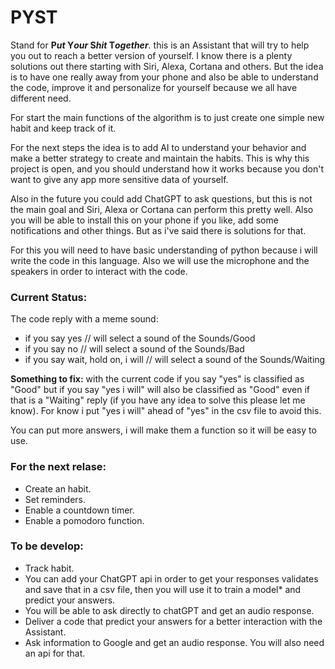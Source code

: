 # PYST
Stand for **P*ut* Y*our* S*hit* T*ogether***. this is an Assistant that will try to help you out to reach a better version of yourself. I know there is a plenty solutions out there starting with Siri, Alexa, Cortana and others. But the idea is to have one really away from your phone and also be able to understand the code, improve it and personalize for yourself because we all have different need.

For start the main functions of the algorithm is to just create one simple new habit and keep track of it.

For the next steps the idea is to add AI to understand your behavior and make a better strategy to create and maintain the habits. This is why this project is open, and you should understand how it works because you don't want to give any app more sensitive data of yourself.

Also in the future you could add ChatGPT to ask questions, but this is not the main goal and Siri, Alexa or Cortana can perform this pretty well. Also you will be able to install this on your phone if you like, add some notifications and other things. But as i've said there is solutions for that.

For this you will need to have basic understanding of python because i will write the code in this language. Also we will use the microphone and the speakers in order to interact with the code.

### Current Status:

The code reply with a meme sound:
- if you say yes // will select a sound of the Sounds/Good
- if you say no // will select a sound of the Sounds/Bad
- if you say wait, hold on, i will // will select a sound of the Sounds/Waiting

**Something to fix:** with the current code if you say "yes" is classified as "Good" but if you say "yes i will" will also be classified as "Good" even if that is a "Waiting" reply (if you have any idea to solve this please let me know). For know i put "yes i will" ahead of "yes" in the csv file to avoid this.

You can put more answers, i will make them a function so it will be easy to use.

### For the next relase:

- Create an habit.
- Set reminders.
- Enable a countdown timer.
- Enable a pomodoro function.

### To be develop:

- Track habit.
- You can add your ChatGPT api in order to get your responses validates and save that in a csv file, then you will use it to train a model* and predict your answers.
- You will be able to ask directly to chatGPT and get an audio response.
- Deliver a code that predict your answers for a better interaction with the Assistant.
- Ask information to Google and get an audio response. You will also need an api for that.
